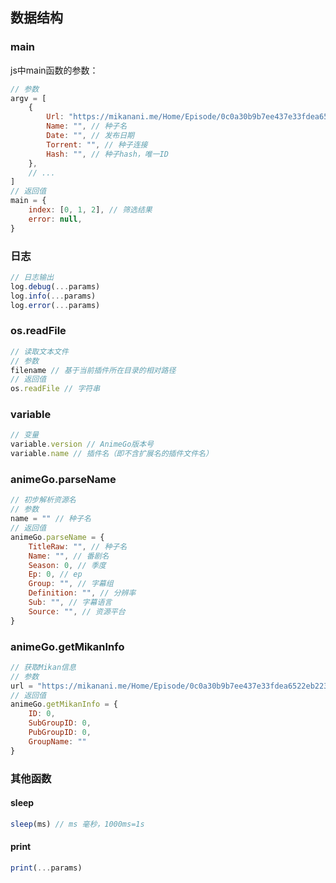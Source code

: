 ## 数据结构
### main
js中main函数的参数：
```javascript
// 参数
argv = [
    {
        Url: "https://mikanani.me/Home/Episode/0c0a30b9b7ee437e33fdea6522eb223377dd1d48", // Link，详情页连接，用于下一步解析番剧信息
        Name: "", // 种子名
        Date: "", // 发布日期
        Torrent: "", // 种子连接
        Hash: "", // 种子hash，唯一ID
    },
    // ...
]
// 返回值
main = {
    index: [0, 1, 2], // 筛选结果
    error: null,
}
```
### 日志
```javascript
// 日志输出
log.debug(...params)
log.info(...params)
log.error(...params)
```

### os.readFile
```javascript
// 读取文本文件
// 参数
filename // 基于当前插件所在目录的相对路径
// 返回值
os.readFile // 字符串
```

### variable
```javascript
// 变量
variable.version // AnimeGo版本号
variable.name // 插件名（即不含扩展名的插件文件名）
```

### animeGo.parseName
```javascript
// 初步解析资源名
// 参数
name = "" // 种子名
// 返回值
animeGo.parseName = {
    TitleRaw: "", // 种子名
    Name: "", // 番剧名
    Season: 0, // 季度
    Ep: 0, // ep
    Group: "", // 字幕组
    Definition: "", // 分辨率
    Sub: "", // 字幕语言
    Source: "", // 资源平台
}
```
### animeGo.getMikanInfo
```javascript
// 获取Mikan信息
// 参数
url = "https://mikanani.me/Home/Episode/0c0a30b9b7ee437e33fdea6522eb223377dd1d48" // mikanUrl
// 返回值
animeGo.getMikanInfo = {
    ID: 0,
    SubGroupID: 0,
    PubGroupID: 0,
    GroupName: ""
}
```

### 其他函数
#### sleep
```javascript
sleep(ms) // ms 毫秒，1000ms=1s
```

#### print
```javascript
print(...params)
```
